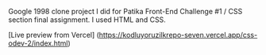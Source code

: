 Google 1998 clone project I did for Patika Front-End Challenge #1 / CSS section final assignment. I used HTML and CSS.

[Live preview from Vercel] (https://kodluyoruzilkrepo-seven.vercel.app/css-odev-2/index.html)